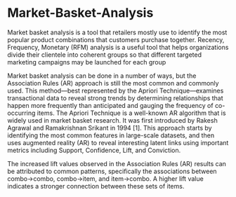 # Market-Basket-Analysis
Market basket analysis is a tool that retailers mostly use to identify the most popular product combinations that customers purchase together. Recency, Frequency, Monetary (RFM) analysis is a useful tool that helps organizations divide their clientele into coherent groups so that different targeted marketing campaigns may be launched for each group

Market basket analysis can be done in a number of ways, but the Association Rules (AR) approach is still the most common and commonly used. This method—best represented by the Apriori Technique—examines transactional data to reveal strong trends by determining relationships that happen more frequently than anticipated and gauging the frequency of co-occurring items. The Apriori Technique is a well-known AR algorithm that is widely used in market basket research. It was first introduced by Rakesh Agrawal and Ramakrishnan Srikant in 1994 [1]. This approach starts by identifying the most common features in large-scale datasets, and then uses augmented reality (AR) to reveal interesting latent links using important metrics including Support, Confidence, Lift, and Conviction.

The increased lift values observed in the Association Rules (AR) results can be attributed to common patterns, specifically the associations between combo→combo, combo→item, and item→combo. A higher lift value indicates a stronger connection between these sets of items. 
